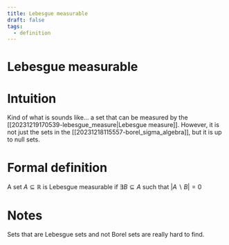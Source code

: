 ```yaml
---
title: Lebesgue measurable
draft: false
tags:
  - definition
---
```

# Lebesgue measurable
# Intuition
Kind of what is sounds like... a set that can be measured by the [[20231219170539-lebesgue_measure|Lebesgue measure]].
However, it is not just the sets in the [[20231218115557-borel_sigma_algebra]], but it is up to null sets.

# Formal definition
A set $A \subseteq \mathbb{R}$ is Lebesgue measurable if $\exists B \subseteq A$ such that $|A\backslash B| = 0$

# Notes
Sets that are Lebesgue sets and not Borel sets are really hard to find.
